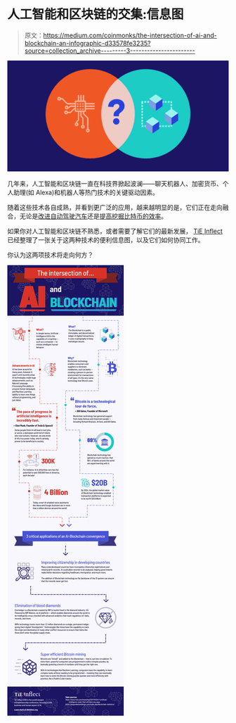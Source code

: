 # 人工智能和区块链的交集:信息图

> 原文：<https://medium.com/coinmonks/the-intersection-of-ai-and-blockchain-an-infographic-d33578fe3235?source=collection_archive---------3----------------------->

![](img/ff780e301521b2918d998b5e4b0218f9.png)

几年来，人工智能和区块链一直在科技界掀起波澜——聊天机器人、加密货币、个人助理(如 Alexa)和机器人等热门技术的关键驱动因素。

随着这些技术各自成熟，并看到更广泛的应用，越来越明显的是，它们正在走向融合，无论是[改进自动驾驶汽车](https://futurism.com/cars-blockchain-six-ways/)还是[提高挖掘比特币的效率](https://www.cio.com/article/3263810/artificial-intelligence/how-blockchain-empowers-artificial-intelligence.html)。

如果你对人工智能和区块链不熟悉，或者需要了解它们的最新发展， [TiE Inflect](https://www.tieinflect.org/) 已经整理了一张关于这两种技术的便利信息图，以及它们如何协同工作。

你认为这两项技术将走向何方？

![](img/9d8e5e668038f0057580ee2dccfbbced.png)